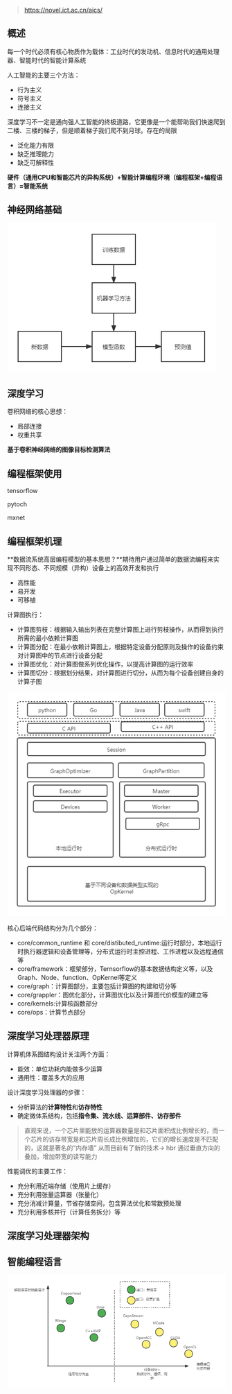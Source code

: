 > https://novel.ict.ac.cn/aics/

## 概述

每一个时代必须有核心物质作为载体：工业时代的发动机、信息时代的通用处理器、智能时代的智能计算系统

人工智能的主要三个方法：

- 行为主义
- 符号主义
- 连接主义

深度学习不一定是通向强人工智能的终极道路，它更像是一个能帮助我们快速爬到二楼、三楼的梯子，但是顺着梯子我们爬不到月球。存在的局限

- 泛化能力有限
- 缺乏推理能力
- 缺乏可解释性

**硬件（通用CPU和智能芯片的异构系统）+智能计算编程环境（编程框架+编程语言）=智能系统**



## 神经网络基础

![](../images/posts/2021-12-06-智能计算系统00.png)





## 深度学习

卷积网络的核心思想：

- 局部连接
- 权重共享

**基于卷积神经网络的图像目标检测算法**



## 编程框架使用

tensorflow

pytoch

mxnet



## 编程框架机理



**数据流系统高层编程模型的基本思想？**期待用户通过简单的数据流编程来实现不同形态、不同规模（异构）设备上的高效开发和执行

- 高性能
- 易开发
- 可移植

计算图执行：

- 计算图剪枝：根据输入输出列表在完整计算图上进行剪枝操作，从而得到执行所需的最小依赖计算图
- 计算图分配：在最小依赖计算图上，根据特定设备分配原则及操作的设备约束对计算图中的节点进行设备分配
- 计算图优化：对计算图做系列优化操作，以提高计算图的运行效率
- 计算图切分：根据划分结果，对计算图进行切分，从而为每个设备创建自身的计算子图

![](../images/posts/2021-12-06-智能计算系统03.png)

核心后端代码结构分为几个部分：

- core/common_runtime 和 core/distibuted_runtime:运行时部分，本地运行时执行器逻辑和设备管理等，分布式运行时主控进程、工作进程以及远程通信等
- core/framework：框架部分，Ternsorflow的基本数据结构定义等，以及Graph、Node、function、OpKernel等定义
- core/graph：计算图部分，主要包括计算图的构建和切分等
- core/grappler：图优化部分，计算图优化以及计算图代价模型的建立等
- core/kernels:计算核函数部分
- core/ops：计算节点部分




## 深度学习处理器原理


计算机体系图结构设计关注两个方面：
+ 能效：单位功耗内能做多少运算
+ 通用性：覆盖多大的应用

设计深度学习处理器的步骤：
+ 分析算法的**计算特性**和**访存特性**
+ 确定微体系结构，包括**指令集、流水线、运算部件、访存部件**

> 直观来说，一个芯片里能放的运算器数量是和芯片面积成比例增长的，而一个芯片的访存带宽是和芯片周长成比例增加的，它们的增长速度是不匹配的，这就是著名的“内存墙”
> 从而目前有了新的技术-> hbr 通过垂直方向的叠加，增加带宽的读写能力




性能调优的主要工作：
+ 充分利用近端存储（使用片上缓存）
+ 充分利用张量运算器（张量化）
+ 充分消减计算量，节省存储空间，包含算法优化和常数预处理
+ 充分利用多核并行（计算任务拆分）等





## 深度学习处理器架构







## 智能编程语言

![](../images/posts/2021-12-06-智能计算系统02.png)


